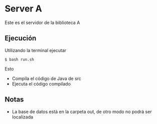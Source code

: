 # Server A

Este es el servidor de la biblioteca A

## Ejecución

Utilizando la terminal ejecutar

```
$ bash run.sh
```

Esto

- Compila el código de Java de src
- Ejecuta el código compilado

## Notas

- La base de datos está en la carpeta out, de otro modo no podrá ser localizada
